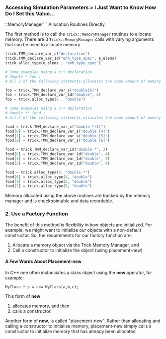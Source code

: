 ### Accessing Simulation Parameters > I Just Want to Know How Do I Set this Value...

::MemoryManager``` Allocation Routines Directly

The first method is to call the `Trick::MemoryManager` routines to allocate memory.
There are 3 `Trick::MemoryManager` calls with varying arguments that can be used to allocate memory

```python
trick.TMM_declare_var_s("declaration")
trick.TMM_declare_var_1d("enh_type_spec", e_elems)
trick.alloc_type(e_elems , "enh_type_spec")

# Some examples using a c++ declaration
# double * foo ;
# All 3 of the following statments allocates the same amount of memory

foo = trick.TMM_declare_var_s("double[6]")
foo = trick.TMM_declare_var_1d("double", 6)
foo = trick.alloc_type(6 , "double")

# Some examples using a c++ declaration
# double ** food ;
# All 3 of the following statments allocates the same amount of memory

food = trick.TMM_declare_var_s("double *[3]")
food[0] = trick.TMM_declare_var_s("double [4]")
food[1] = trick.TMM_declare_var_s("double [5]")
food[2] = trick.TMM_declare_var_s("double [6]")

food = trick.TMM_declare_var_1d("double *", 3)
food[0] = trick.TMM_declare_var_1d("double", 4)
food[1] = trick.TMM_declare_var_1d("double", 5)
food[2] = trick.TMM_declare_var_1d("double", 6)

food = trick.alloc_type(3, "double *")
food[0] = trick.alloc_type(4, "double")
food[1] = trick.alloc_type(5, "double")
food[2] = trick.alloc_type(6, "double")
```

Memory allocated using the above routines are tracked by the memory manager and is checkpointable and data recordable.

### 2. Use a Factory Function
The benefit of this method is flexibility in how objects are initialized. For example, we might want to initialize our objects with a non-default constructor. So, the requirements for our factory function are:

1. Allocate a memory object via the Trick Memory Manager, and
2. Call a constructor to initialize the object (using placement-new)

#### A Few Words About Placement-new
In C++ one often instanciates a class object using the **new** operator, for example:

```
MyClass * p = new MyClass(a,b,c);
```

This form of **new**

1. allocates memory, and then
2. calls a constructor.

Another form of **new**, is called "placement-new". Rather than allocating and calling a constructor to initialize memory, placement-new simply calls a constructor to initialize memory that has already been allocated
